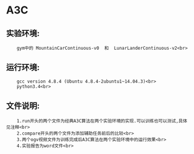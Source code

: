 # A3C
## 实验环境:
        gym中的 MountainCarContinuous-v0  和  LunarLanderContinuous-v2<br>
## 运行环境:
        gcc version 4.8.4 (Ubuntu 4.8.4-2ubuntu1~14.04.3)<br>
        python3.4<br>
## 文件说明:
        1.run开头的两个文件为经典A3C算法在两个实验环境的实现.可以训练也可以测试,具体见注释<br>
        2.compare开头的两个文件为添加辅助任务前后的比较<br>
        3.两个ogv视频文件为训练完成后A3C算法在两个实验环境中的运行效果<br>
        4.实验报告为word文件<br>
